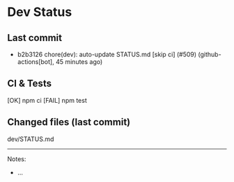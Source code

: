 # Dev Status

## Last commit
- b2b3126 chore(dev): auto-update STATUS.md [skip ci] (#509) (github-actions[bot], 45 minutes ago)
## CI & Tests
[OK] npm ci
[FAIL] npm test

## Changed files (last commit)
dev/STATUS.md

---
Notes:
- ...
